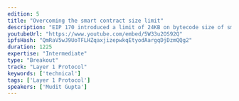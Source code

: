 ```yaml
---
edition: 5
title: "Overcoming the smart contract size limit"
description: "EIP 170 introduced a limit of 24KB on bytecode size of smart contracts in Ethereum. This talk will explain the rationale behind the decision and then talk about overcoming or playing around the limit. The talk will cover ways like proxy patterns and libraries for working around the limit. Tips on optimizing code for reducing bytecode size will also be shared. The talk will then explain new proposals for removing the contract size limit while still fixing the original problem."
youtubeUrl: "https://www.youtube.com/embed/5W33u2OS92Q"
ipfsHash: "QmRaV5wJ9UoTFLHZqaxjizepwkqEtyodAargqDjDzmQQg2"
duration: 1225
expertise: "Intermediate"
type: "Breakout"
track: "Layer 1 Protocol"
keywords: ['technical']
tags: ['Layer 1 Protocol']
speakers: ['Mudit Gupta']
---
```

